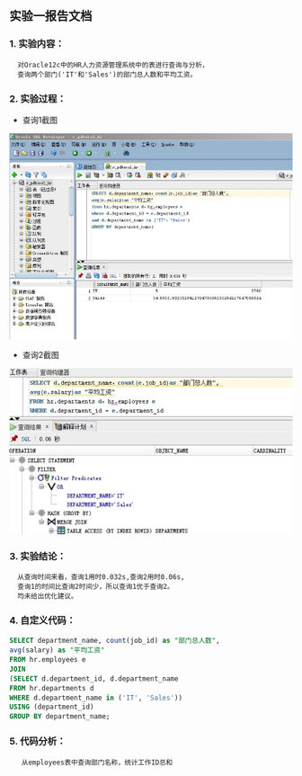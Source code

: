 ## 实验一报告文档

### 1. 实验内容：

      对Oracle12c中的HR人力资源管理系统中的表进行查询与分析，
      查询两个部门('IT'和'Sales')的部门总人数和平均工资。
      
### 2. 实验过程：

 - 查询1截图

![查询1](https://github.com/DoubleLTT/Oracle/blob/master/img3.JPG)

 - 查询2截图

![查询2](https://github.com/DoubleLTT/Oracle/blob/master/img2.JPG)

### 3. 实验结论：

      从查询时间来看，查询1用时0.032s,查询2用时0.06s,
      查询1的时间比查询2时间少，所以查询1优于查询2。
      均未给出优化建议。

### 4. 自定义代码：

~~~sql
SELECT department_name, count(job_id) as "部门总人数", 
avg(salary) as "平均工资"
FROM hr.employees e
JOIN
(SELECT d.department_id, d.department_name
FROM hr.departments d
WHERE d.department_name in ('IT', 'Sales'))
USING (department_id)
GROUP BY department_name;
~~~

### 5. 代码分析：

       从employees表中查询部门名称，统计工作ID总和
